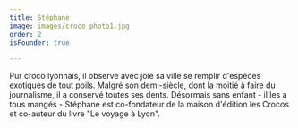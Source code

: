 ```yaml
---
title: Stéphane
image: images/croco_photo1.jpg
order: 2
isFounder: true

---
```

Pur croco lyonnais, il observe avec joie sa ville se remplir d'espèces exotiques de tout poils. Malgré son demi-siècle, dont la moitié à faire du journalisme, il a conservé toutes ses dents. Désormais sans enfant - il les a tous mangés - Stéphane est co-fondateur de la maison d'édition les Crocos et co-auteur du livre "Le voyage à Lyon".